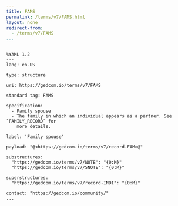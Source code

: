 ```yaml
---
title: FAMS
permalink: /terms/v7/FAMS.html
layout: none
redirect-from:
  - /terms/v7/FAMS
...
```


```

%YAML 1.2
---
lang: en-US

type: structure

uri: https://gedcom.io/terms/v7/FAMS

standard tag: FAMS

specification:
  - Family spouse
  - The family in which an individual appears as a partner. See `FAMILY_RECORD` for
    more details.

label: 'Family spouse'

payload: "@<https://gedcom.io/terms/v7/record-FAM>@"

substructures:
  "https://gedcom.io/terms/v7/NOTE": "{0:M}"
  "https://gedcom.io/terms/v7/SNOTE": "{0:M}"

superstructures:
  "https://gedcom.io/terms/v7/record-INDI": "{0:M}"

contact: "https://gedcom.io/community/"
...

```
